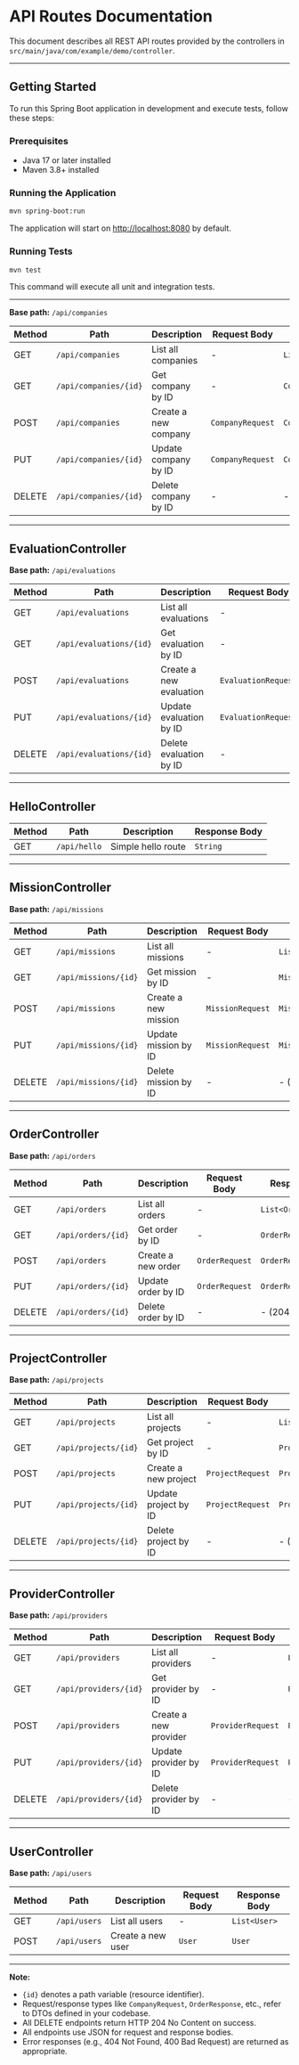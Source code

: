 # API Routes Documentation

This document describes all REST API routes provided by the controllers in `src/main/java/com/example/demo/controller`.

---

## Getting Started

To run this Spring Boot application in development and execute tests, follow these steps:

### Prerequisites

- Java 17 or later installed
- Maven 3.8+ installed

### Running the Application

```bash
mvn spring-boot:run
```

The application will start on [http://localhost:8080](http://localhost:8080) by default.

### Running Tests

```bash
mvn test
```

This command will execute all unit and integration tests.

---

**Base path:** `/api/companies`

| Method | Path              | Description                | Request Body         | Response Body         |
|--------|-------------------|----------------------------|----------------------|-----------------------|
| GET    | `/api/companies`  | List all companies         | -                    | `List<CompanyResponse>` |
| GET    | `/api/companies/{id}` | Get company by ID      | -                    | `CompanyResponse`     |
| POST   | `/api/companies`  | Create a new company       | `CompanyRequest`     | `CompanyResponse`     |
| PUT    | `/api/companies/{id}` | Update company by ID  | `CompanyRequest`     | `CompanyResponse`     |
| DELETE | `/api/companies/{id}` | Delete company by ID  | -                    | - (204 No Content)    |

---

## EvaluationController

**Base path:** `/api/evaluations`

| Method | Path                    | Description                | Request Body           | Response Body           |
|--------|-------------------------|----------------------------|------------------------|-------------------------|
| GET    | `/api/evaluations`      | List all evaluations       | -                      | `List<EvaluationResponse>` |
| GET    | `/api/evaluations/{id}` | Get evaluation by ID       | -                      | `EvaluationResponse`    |
| POST   | `/api/evaluations`      | Create a new evaluation    | `EvaluationRequest`    | `EvaluationResponse`    |
| PUT    | `/api/evaluations/{id}` | Update evaluation by ID    | `EvaluationRequest`    | `EvaluationResponse`    |
| DELETE | `/api/evaluations/{id}` | Delete evaluation by ID    | -                      | - (204 No Content)      |

---

## HelloController

| Method | Path         | Description         | Response Body           |
|--------|--------------|---------------------|-------------------------|
| GET    | `/api/hello` | Simple hello route  | `String`                |

---

## MissionController

**Base path:** `/api/missions`

| Method | Path                  | Description                | Request Body         | Response Body         |
|--------|-----------------------|----------------------------|----------------------|-----------------------|
| GET    | `/api/missions`       | List all missions          | -                    | `List<MissionResponse>` |
| GET    | `/api/missions/{id}`  | Get mission by ID          | -                    | `MissionResponse`     |
| POST   | `/api/missions`       | Create a new mission       | `MissionRequest`     | `MissionResponse`     |
| PUT    | `/api/missions/{id}`  | Update mission by ID       | `MissionRequest`     | `MissionResponse`     |
| DELETE | `/api/missions/{id}`  | Delete mission by ID       | -                    | - (204 No Content)    |

---

## OrderController

**Base path:** `/api/orders`

| Method | Path                | Description                | Request Body         | Response Body         |
|--------|---------------------|----------------------------|----------------------|-----------------------|
| GET    | `/api/orders`       | List all orders            | -                    | `List<OrderResponse>` |
| GET    | `/api/orders/{id}`  | Get order by ID            | -                    | `OrderResponse`       |
| POST   | `/api/orders`       | Create a new order         | `OrderRequest`       | `OrderResponse`       |
| PUT    | `/api/orders/{id}`  | Update order by ID         | `OrderRequest`       | `OrderResponse`       |
| DELETE | `/api/orders/{id}`  | Delete order by ID         | -                    | - (204 No Content)    |

---

## ProjectController

**Base path:** `/api/projects`

| Method | Path                  | Description                | Request Body         | Response Body         |
|--------|-----------------------|----------------------------|----------------------|-----------------------|
| GET    | `/api/projects`       | List all projects          | -                    | `List<ProjectResponse>` |
| GET    | `/api/projects/{id}`  | Get project by ID          | -                    | `ProjectResponse`     |
| POST   | `/api/projects`       | Create a new project       | `ProjectRequest`     | `ProjectResponse`     |
| PUT    | `/api/projects/{id}`  | Update project by ID       | `ProjectRequest`     | `ProjectResponse`     |
| DELETE | `/api/projects/{id}`  | Delete project by ID       | -                    | - (204 No Content)    |

---

## ProviderController

**Base path:** `/api/providers`

| Method | Path                    | Description                | Request Body         | Response Body         |
|--------|-------------------------|----------------------------|----------------------|-----------------------|
| GET    | `/api/providers`        | List all providers         | -                    | `List<ProviderResponse>` |
| GET    | `/api/providers/{id}`   | Get provider by ID         | -                    | `ProviderResponse`    |
| POST   | `/api/providers`        | Create a new provider      | `ProviderRequest`    | `ProviderResponse`    |
| PUT    | `/api/providers/{id}`   | Update provider by ID      | `ProviderRequest`    | `ProviderResponse`    |
| DELETE | `/api/providers/{id}`   | Delete provider by ID      | -                    | - (204 No Content)    |

---

## UserController

**Base path:** `/api/users`

| Method | Path           | Description                | Request Body     | Response Body     |
|--------|---------------|----------------------------|------------------|-------------------|
| GET    | `/api/users`  | List all users             | -                | `List<User>`      |
| POST   | `/api/users`  | Create a new user          | `User`           | `User`            |

---

**Note:**  
- `{id}` denotes a path variable (resource identifier).
- Request/response types like `CompanyRequest`, `OrderResponse`, etc., refer to DTOs defined in your codebase.
- All DELETE endpoints return HTTP 204 No Content on success.
- All endpoints use JSON for request and response bodies.
- Error responses (e.g., 404 Not Found, 400 Bad Request) are returned as appropriate.
